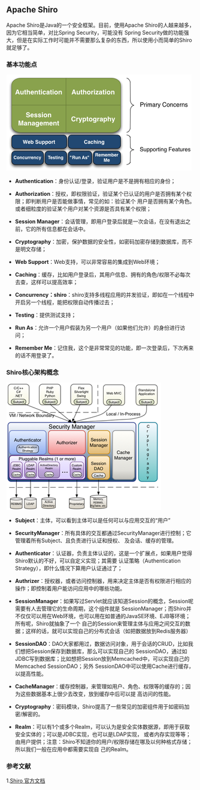 ## Apache Shiro 

Apache Shiro是Java的一个安全框架。目前，使用Apache Shiro的人越来越多，因为它相当简单，对比Spring Security，可能没有
Spring Security做的功能强大，但是在实际工作时可能并不需要那么复杂的东西，所以使用小而简单的Shiro就足够了。

### 基本功能点

![基本功能点](./doc/feature.png)

- **Authentication**：身份认证/登录，验证用户是不是拥有相应的身份；

- **Authorization**：授权，即权限验证，验证某个已认证的用户是否拥有某个权限；即判断用户是否能做事情，常见的如：验证某个
用户是否拥有某个角色。或者细粒度的验证某个用户对某个资源是否具有某个权限；

- **Session Manager**：会话管理，即用户登录后就是一次会话，在没有退出之前，它的所有信息都在会话中。

- **Cryptography**：加密，保护数据的安全性，如密码加密存储到数据库，而不是明文存储；

- **Web Support**：Web支持，可以非常容易的集成到Web环境；

- **Caching**：缓存，比如用户登录后，其用户信息、拥有的角色/权限不必每次去查，这样可以提高效率；

- **Concurrency：shiro**：shiro支持多线程应用的并发验证，即如在一个线程中开启另一个线程，能把权限自动传播过去；

- **Testing**：提供测试支持；

- **Run As**：允许一个用户假装为另一个用户（如果他们允许）的身份进行访问；

- **Remember Me**：记住我，这个是非常常见的功能，即一次登录后，下次再来的话不用登录了。


### Shiro核心架构概念

![Shiro核心架构](./doc/architecture.png)

- **Subject**：主体，可以看到主体可以是任何可以与应用交互的“用户”

- **SecurityManager**：所有具体的交互都通过SecurityManager进行控制；它管理着所有Subject、且负责进行认证和授权、
及会话、缓存的管理。

- **Authenticator**：认证器，负责主体认证的，这是一个扩展点，如果用户觉得Shiro默认的不好，可以自定义实现；其需要
认证策略（Authentication Strategy），即什么情况下算用户认证通过了；

- **Authrizer**：授权器，或者访问控制器，用来决定主体是否有权限进行相应的操作；即控制着用户能访问应用中的哪些功能。

- **SessionManager**：如果写过Servlet就应该知道Session的概念，Session呢需要有人去管理它的生命周期，这个组件就是
SessionManager；而Shiro并不仅仅可以用在Web环境，也可以用在如普通的JavaSE环境、EJB等环境；所有呢，Shiro就抽象了一个
自己的Session来管理主体与应用之间交互的数据；这样的话，就可以实现自己的分布式会话（如把数据放到Redis服务器）

- **SessionDAO**：DAO大家都用过，数据访问对象，用于会话的CRUD，比如我们想把Session保存到数据库，那么可以实现自己的
SessionDAO，通过如JDBC写到数据库；比如想把Session放到Memcached中，可以实现自己的Memcached SessionDAO；另外
SessionDAO中可以使用Cache进行缓存，以提高性能。

- **CacheManager**：缓存控制器，来管理如用户、角色、权限等的缓存的；因为这些数据基本上很少去改变，放到缓存中后可以提
高访问的性能。

- **Cryptography**：密码模块，Shiro提高了一些常见的加密组件用于如密码加密/解密的。

- **Realm**：可以有1个或多个Realm，可以认为是安全实体数据源，即用于获取安全实体的；可以是JDBC实现，也可以是LDAP实现，
或者内存实现等等；由用户提供；注意：Shiro不知道你的用户/权限存储在哪及以何种格式存储；所以我们一般在应用中都需要实现自
己的Realm。

### 参考文献

1.[Shiro 官方文档](http://shiro.apache.org/reference.html)